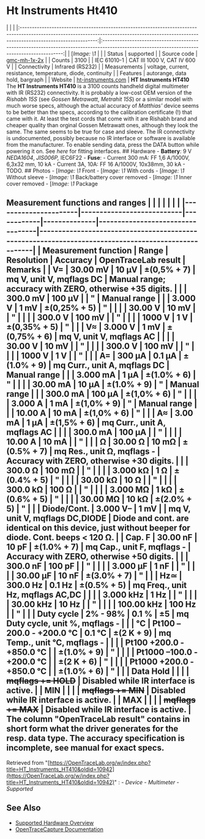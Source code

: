 # Ht Instruments Ht410
| | | |:-------------------------------------------------------------------------------------------------------------------------------------------------------------------------------------------:|:--------------------------------------------------------------------------------------------------------------------------------------------:| | [*Image: \1* | | | Status | supported | | Source code | [gmc-mh-1x-2x](http://github.com/OpenTraceLab/?p=OpenTraceCapture.git;a=tree;f=src/hardware/gmc-mh-1x-2x) | | Counts | 3100 | | IEC 61010-1 | CAT III 1000 V, CAT IV 600 V | | Connectivity | Infrared (RS232) | | Measurements | voltage, current, resistance, temperature, diode, continuity | | Features | autorange, data hold, bargraph | | Website | [ht-instruments.com](http://www.ht-instruments.com/en/products-ht/ht410) | **HT Instruments HT410** The **HT Instruments HT410** is a 3100 counts handheld digital multimeter with IR (RS232) connectivity. It is probably a low-cost OEM version of the *Rishabh 15S* (see *Gossen Metrawatt*, *Metrahit 15S*) or a similar model with much worse specs, although the actual accuracy of *Matthias'* device seems to be better than the specs, according to the calibration certificate (!) that came with it. At least the test cords that come with it are Rishabh brand and cheaper quality than orginal Gossen Metrawatt ones, although they look the same. The same seems to be true for case and sleeve. The IR connectivity is undocumented, possibly because no IR interface or software is available from the manufacturer. To enable sending data, press the DATA button while powering it on. See *here* for fitting interfaces. ## Hardware \- **Battery**: 9 V *NEDA1604*, *JIS006P,* IEC6F22 \- **Fuse**: \- Current 300 mA: FF 1,6 A/1000V, 6,3x32 mm, 10 kA \- Current 3A, 10A: FF 16 A/1000V, 10x38mm, 30 kA  \- TODO. ## Photos \-
[*Image: \1*
Front
\-
[*Image: \1*
With cords
\-
[*Image: \1*
Without sleeve
\-
[*Image: \1*
Back/battery cover removed
\-
[*Image: \1*
Inner cover removed
\-
[*Image: \1*
Package
## Measurement functions and ranges | | | | | | | |----------------------|---------------------------|------------|--------------|----------------------------------|----------------------------------------------------------------------------------------------------| | Measurement function | Range | Resolution | Accuracy | OpenTraceLab result | Remarks | | V= | 30.00 mV | 10 μV | ±(0,5% + 7) | mq V, unit V, mqflags DC | Manual range; accuracy with ZERO, otherwise +35 digits. | | | 300.0 mV | 100 μV | | " | Manual range | | | 3.000 V | 1 mV | ±(0,25% + 5) | " | | | | 30.00 V | 10 mV | | " | | | | 300.0 V | 100 mV | | " | | | | 1000 V | 1 V | ±(0,35% + 5) | " | | | V≈ | 3.000 V | 1 mV | ±(0,75% + 6) | mq V, unit V, mqflags AC | | | | 30.00 V | 10 mV | | " | | | | 300.0 V | 100 mV | | " | | | | 1000 V | 1 V | | " | | | A= | 300 µA | 0.1 µA | ±(1.0% + 9) | mq Curr., unit A, mqflags DC | Manual range | | | 3.000 mA | 1 µA | ±(1.0% + 6) | " | | | | 30.00 mA | 10 µA | ±(1.0% + 9) | " | Manual range | | | 300.0 mA | 100 µA | ±(1,0% + 6) | " | | | | 3.000 A | 1 mA | ±(1,0% + 9) | " | Manual range | | | 10.00 A | 10 mA | ±(1,0% + 6) | " | | | A≈ | 3.00 mA | 1 µA | ±(1,5% + 6) | mq Curr., unit A, mqflags AC | | | | 300.0 mA | 100 µA | | " | | | | 10.00 A | 10 mA | | " | | | Ω | 30.00 Ω | 10 mΩ | ±(0.5% + 7) | mq Res., unit Ω, mqflags - | Accuracy with ZERO, otherwise +30 digits. | | | 300.0 Ω | 100 mΩ | | " | | | | 3.000 kΩ | 1 Ω | ±(0.4% + 5) | " | | | | 30.00 kΩ | 10 Ω | | " | | | | 300.0 kΩ | 100 Ω | | " | | | | 3.000 MΩ | 1 kΩ | ±(0.6% + 5) | " | | | | 30.00 MΩ | 10 kΩ | ±(2.0% + 5) | " | | | Diode/Cont. | 3.000 V– | 1 mV | | mq V, unit V, mqflags DC,DIODE | Diode and cont. are identical on this device, just without beeper for diode. Cont. beeps \< 120 Ω. | | Cap. F | 30.00 nF | 10 pF | ±(1.0% + 7) | mq Cap., unit F, mqflags - | Accuracy with ZERO, otherwise +50 digits. | | | 300.0 nF | 100 pF | | " | | | | 3.000 µF | 1 nF | | " | | | | 30.00 µF | 10 nF | ±(3.0% + 7) | " | | | Hz≃ | 300.0 Hz | 0.1 Hz | ±(0.5% + 5) | mq Freq., unit Hz, mqflags AC,DC | | | | 3.000 kHz | 1 Hz | | " | | | | 30.00 kHz | 10 Hz | | " | | | | 100.00 kHz | 100 Hz | | " | | | Duty cycle | 2% - 98% | 0.1 % | ±5 | mq Duty cycle, unit %, mqflags - | | | °C | Pt100 –200.0 - +200.0 °C | 0.1 °C | ±(2 K + 9) | mq Temp., unit °C, mqflags - | | | | Pt100 +200.0 - +850.0 °C | | ±(1.0% + 9) | " | | | | Pt1000 –100.0 - +200.0 °C | | ±(2 K + 6) | " | | | | Pt1000 +200.0 - +850.0 °C | | ±(1.0% + 6) | " | | | Data Hold | | | | ~~mqflags += HOLD~~ | Disabled while IR interface is active. | | MIN | | | | ~~mqflags += MIN~~ | Disabled while IR interface is active. | | MAX | | | | ~~mqflags += MAX~~ | Disabled while IR interface is active. | The column "OpenTraceLab result" contains in short form what the driver generates for the resp. data type. The accuracy specification is incomplete, see manual for exact specs.
Retrieved from "[https://OpenTraceLab.org/w/index.php?title=HT_Instruments_HT410&oldid=10942](https://OpenTraceLab.org/w/index.php?title=HT_Instruments_HT410&oldid=10942)"
: \- *Device* \- *Multimeter* \- *Supported*
## See Also
- [Supported Hardware Overview](../supported-hardware.md)
- [OpenTraceCapture Documentation](../../opentracecapture/overview.md)
